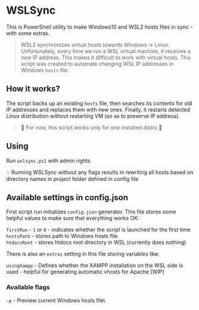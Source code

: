 # WSLSync

This is PowerShell utility to make Windows10 and WSL2 hosts files in sync - with some extras.

> WSL2 synchronizes virtual hosts towards Windows -> Linux. Unfortunately, every time we run a WSL virtual machine, it receives a new IP address. This makes it difficult to work with virtual hosts. This script was created to automate changing WSL IP addresses in Windows `hosts` file.

## How it works?

The script backs up an existing `hosts` file, then searches its contents for old IP addresses and replaces them with new ones. Finally, it restarts detected Linux distribution without restarting VM (so as to preserve IP address).

> 🛑 For now, this script works only for one installed distro 🛑

## Using

Run `wslsync.ps1` with admin rights

💡 Running WSLSync without any flags results in rewriting all hosts based on directory names in project folder defined in config file

## Available settings in config.json

First script run initializes `config.json` generator. This file stores some helpful values to make sure that everything works OK:

`firstRun` - `1` or `0` - indicates whether the script is launched for the first time\
`hostsPath` - stores path to Windows hosts file\
`htdocsRoot` - stores htdocs root directory in WSL (currently does nothing)

There is also an `extras` setting in this file storing variables like:

`usingXampp` - Defines whether the XAMPP installation on the WSL side is used - helpful for generating automatic vhosts for Apache [WIP]

### Available flags

`-p` - Preview current Windows hosts file\